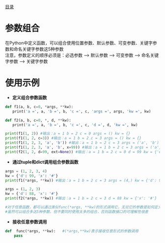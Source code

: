 [目录](../目录.md)

# 参数组合 #
在Python中定义函数，可以组合使用位置参数、默认参数、可变参数、关键字参数和命名关键字参数这5种参数\
注意，参数定义的顺序必须是：必选参数 --> 默认参数 --> 可变参数 --> 命名关键字参数 --> 关键字参数

# 使用示例 #

- **定义组合参数函数**
```python
def f1(a, b, c=0, *args, **kw):
　　print('a =', a, 'b =', b, 'c =', c, 'args =', args, 'kw =', kw)

def f2(a, b, c=0, *, d, **kw):
　　print('a =', a, 'b =', b, 'c =', c, 'd =', d, 'kw =', kw)

print(f1(1, 2)) #输出：a = 1 b = 2 c = 0 args = () kw = {}
print(f1(1, 2, c=3)) #输出：a = 1 b = 2 c = 3 args = () kw = {}
print(f1(1, 2, 3, 'a', 'b')) #输出：a = 1 b = 2 c = 3 args = ('a', 'b') kw = {}
print(f1(1, 2, 3, 'a', 'b', x=99)) #输出：a = 1 b = 2 c = 3 args = ('a', 'b') kw = {'x': 99}
print(f2(1, 2, d=99, ext=None)) #输出：a = 1 b = 2 c = 0 d = 99 kw = {'ext': None}
```

- **通过tuple和dict调用组合参数函数**
```python
args = (1, 2, 3, 4)
kw = {'d': 99, 'x': '#'}
print(f1(*args, **kw)) #输出：a = 1 b = 2 c = 3 args = (4,) kw = {'d': 99, 'x': '#'}

args = (1, 2, 3)
kw = {'d': 88, 'x': '#'}
print(f2(*args, **kw)) #输出：a = 1 b = 2 c = 3 d = 88 kw = {'x': '#'}

#对于任意函数，都可以通过类似func(*args, **kw)的形式调用它，无论它的参数是如何定义的
#虽然可以组合多达5种参数，但不要同时使用太多的组合，否则函数接口的可理解性很差
```

- **接收任意参数调用**
```python
def  func(*args, **kw):   #(*args,**kw)表示接收任意形式的参数调用
    pass
```
